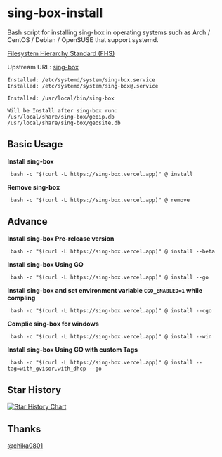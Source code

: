 # sing-box-install

Bash script for installing sing-box in operating systems such as Arch / CentOS / Debian / OpenSUSE that support systemd.

[Filesystem Hierarchy Standard (FHS)](https://en.wikipedia.org/wiki/Filesystem_Hierarchy_Standard) 

Upstream URL: 
[sing-box](https://github.com/SagerNet/sing-box/) 

```
Installed: /etc/systemd/system/sing-box.service
Installed: /etc/systemd/system/sing-box@.service

Installed: /usr/local/bin/sing-box
```
```
Will be Install after sing-box run:
/usr/local/share/sing-box/geoip.db
/usr/local/share/sing-box/geosite.db
```

## Basic Usage

**Install sing-box**

```
 bash -c "$(curl -L https://sing-box.vercel.app)" @ install
```

**Remove sing-box**

```
 bash -c "$(curl -L https://sing-box.vercel.app)" @ remove
```
## Advance

**Install sing-box Pre-release version**

```
 bash -c "$(curl -L https://sing-box.vercel.app)" @ install --beta
```

**Install sing-box Using GO**

```
 bash -c "$(curl -L https://sing-box.vercel.app)" @ install --go
```

**Install sing-box and set environment variable `CGO_ENABLED=1` while compling**

```
 bash -c "$(curl -L https://sing-box.vercel.app)" @ install --cgo
```

**Complie sing-box for windows**

```
 bash -c "$(curl -L https://sing-box.vercel.app)" @ install --win
```

**Install sing-box Using GO with custom Tags**

```
 bash -c "$(curl -L https://sing-box.vercel.app)" @ install --tag=with_gvisor,with_dhcp --go
```

## Star History

[![Star History Chart](https://api.star-history.com/svg?repos=KoinuDayo/sing-box-Install&type=Timeline)](https://star-history.com/#KoinuDayo/sing-box-Install&Timeline)

## Thanks
[@chika0801](https://github.com/chika0801)
